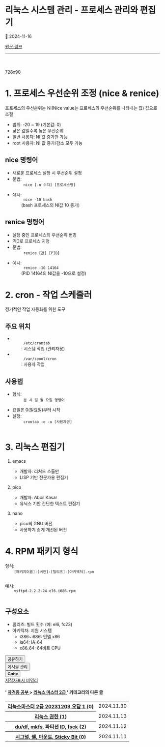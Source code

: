 # 리눅스 시스템 관리 - 프로세스 관리와 편집기

📅 2024-11-16

[원문 링크](https://code-chy.tistory.com/185)

---

<div class="area_view" id="article-view">
 <script async="" crossorigin="anonymous" onerror="changeAdsenseToAdfit()" src="https://pagead2.googlesyndication.com/pagead/js/adsbygoogle.js?client=ca-pub-9527582522912841">
 </script>
 <!-- inventory -->
 <ins class="adsbygoogle" data-ad-adfit-unit="DAN-nRFiQiN4avFYIKbk" data-ad-client="ca-pub-9527582522912841" data-ad-format="auto" data-ad-slot="3825649038" data-ad-type="inventory" data-full-width-responsive="true" style="margin:50px 0; display:block">
 </ins>
 <script id="adsense_script">
  (adsbygoogle = window.adsbygoogle || []).push({});
 </script>
 <script>
  if(window.ObserveAdsenseUnfilledState !== undefined){ ObserveAdsenseUnfilledState(); }
 </script>
 <!-- System - START -->
 <div class="revenue_unit_wrap">
  <div class="revenue_unit_item adfit">
   <div class="revenue_unit_info">
    728x90
   </div>
   <ins class="kakao_ad_area" data-ad-height="90px" data-ad-unit="DAN-nP21vcNIK4cPjSVz" data-ad-width="728px" style="display: none;">
   </ins>
   <script async="async" src="//t1.daumcdn.net/kas/static/ba.min.js" type="text/javascript">
   </script>
  </div>
 </div>
 <!-- System - END -->
 <div class="contents_style">
  <h1>
   1. 프로세스 우선순위 조정 (nice &amp; renice)
  </h1>
  <p>
   프로세스의 우선순위는 NI(Nice value는 프로세스의 우선순위를 나타내는 값) 값으로 조절
  </p>
  <ul>
   <li>
    범위: -20 ~ 19 (기본값: 0)
   </li>
   <li>
    낮은 값일수록 높은 우선순위
   </li>
   <li>
    일반 사용자: NI 값 증가만 가능
   </li>
   <li>
    root 사용자: NI 값 증가/감소 모두 가능
   </li>
  </ul>
  <h2>
   nice 명령어
  </h2>
  <ul>
   <li>
    새로운 프로세스 실행 시 우선순위 설정
   </li>
   <li>
    문법:
    <code>
     nice [-n 수치] [프로세스명]
    </code>
   </li>
   <li>
    예시:
    <code>
     nice -10 bash
    </code>
    (bash 프로세스의 NI값 10 증가)
   </li>
  </ul>
  <h2>
   renice 명령어
  </h2>
  <ul>
   <li>
    실행 중인 프로세스의 우선순위 변경
   </li>
   <li>
    PID로 프로세스 지정
   </li>
   <li>
    문법:
    <code>
     renice [값] [PID]
    </code>
   </li>
   <li>
    예시:
    <code>
     renice -10 14164
    </code>
    (PID 14164의 NI값을 -10으로 설정)
   </li>
  </ul>
  <h1>
   2. cron - 작업 스케줄러
  </h1>
  <p>
   정기적인 작업 자동화를 위한 도구
  </p>
  <h2>
   주요 위치
  </h2>
  <ul>
   <li>
    <code>
     /etc/crontab
    </code>
    : 시스템 작업 (관리자용)
   </li>
   <li>
    <code>
     /var/spool/cron
    </code>
    : 사용자 작업
   </li>
  </ul>
  <h2>
   사용법
  </h2>
  <ul>
   <li>
    형식:
    <code>
     분 시 일 월 요일 명령어
    </code>
   </li>
   <li>
    요일은 0(일요일)부터 시작
   </li>
   <li>
    설정:
    <code>
     crontab -e -u [사용자명]
    </code>
   </li>
  </ul>
  <h1>
   3. 리눅스 편집기
  </h1>
  <ol>
   <li>
    <p>
     emacs
    </p>
    <ul>
     <li>
      개발자: 리처드 스톨만
     </li>
     <li>
      LISP 기반 전문가용 편집기
     </li>
    </ul>
   </li>
   <li>
    <p>
     pico
    </p>
    <ul>
     <li>
      개발자: Aboil Kasar
     </li>
     <li>
      유닉스 기반 간단한 텍스트 편집기
     </li>
    </ul>
   </li>
   <li>
    <p>
     nano
    </p>
    <ul>
     <li>
      pico의 GNU 버전
     </li>
     <li>
      사용하기 쉽게 개선된 버전
     </li>
    </ul>
   </li>
  </ol>
  <h1>
   4. RPM 패키지 형식
  </h1>
  <p>
   형식:
   <code>
    [패키지이름]-[버전]-[릴리즈]-[아키텍처].rpm
   </code>
  </p>
  <p>
   예시:
   <code>
    vsftpd-2.2.2-24.el6.i686.rpm
   </code>
  </p>
  <h2>
   구성요소
  </h2>
  <ul>
   <li>
    릴리즈: 빌드 횟수 (예: el6, fc23)
   </li>
   <li>
    아키텍처: 지원 시스템
    <ul>
     <li>
      i386~i686: 인텔 x86
     </li>
     <li>
      ia64: IA-64
     </li>
     <li>
      x86_64: 64비트 CPU
     </li>
    </ul>
   </li>
  </ul>
 </div>
 <!-- System - START -->
 <!-- System - END -->
 <div class="container_postbtn #post_button_group">
  <div class="postbtn_like">
   <script>
    window.ReactionButtonType = 'reaction';
window.ReactionApiUrl = '//code-chy.tistory.com/reaction';
window.ReactionReqBody = {
    entryId: 185
}
   </script>
   <div class="wrap_btn" data-tistory-react-app="Reaction" id="reaction-185">
   </div>
   <div class="wrap_btn wrap_btn_share">
    <button aria-expanded="false" class="btn_post sns_btn btn_share" data-blog-title="Cohe" data-description="1. 프로세스 우선순위 조정 (nice &amp; renice)프로세스의 우선순위는 NI(Nice value는 프로세스의 우선순위를 나타내는 값) 값으로 조절범위: -20 ~ 19 (기본값: 0)낮은 값일수록 높은 우선순위일반 사용자: NI 값 증가만 가능root 사용자: NI 값 증가/감소 모두 가능nice 명령어새로운 프로세스 실행 시 우선순위 설정문법: nice [-n 수치] [프로세스명]예시: nice -10 bash (bash 프로세스의 NI값 10 증가)renice 명령어실행 중인 프로세스의 우선순위 변경PID로 프로세스 지정문법: renice [값] [PID]예시: renice -10 14164 (PID 14164의 NI값을 -10으로 설정)2. cron - 작업 스케줄러정기적인 작업 자동화를 위한.." data-pc-url="https://code-chy.tistory.com/185" data-profile-image="https://tistory1.daumcdn.net/tistory/5646409/attach/8bf562b73e38446a9f0bb065fc30f867" data-profile-name="코헤0121" data-relative-pc-url="/185" data-thumbnail-url="https://t1.daumcdn.net/tistory_admin/static/images/openGraph/opengraph.png" data-title="리눅스 시스템 관리 - 프로세스 관리와 편집기" type="button">
     <span class="ico_postbtn ico_share">
      공유하기
     </span>
    </button>
    <div class="layer_post" id="tistorySnsLayer">
    </div>
   </div>
   <div class="wrap_btn wrap_btn_etc" data-category-visibility="public" data-entry-id="185" data-entry-visibility="public">
    <button aria-expanded="false" class="btn_post btn_etc2" type="button">
     <span class="ico_postbtn ico_etc">
      게시글 관리
     </span>
    </button>
    <div class="layer_post" id="tistoryEtcLayer">
    </div>
   </div>
  </div>
  <button class="btn_menu_toolbar btn_subscription #subscribe" data-blog-id="5646409" data-device="web_pc" data-tiara-action-name="구독 버튼_클릭" data-url="https://code-chy.tistory.com/185" type="button">
   <em class="txt_state">
   </em>
   <strong class="txt_tool_id">
    Cohe
   </strong>
   <span class="img_common_tistory ico_check_type1">
   </span>
  </button>
  <div class="postbtn_ccl" data-ccl-derive="1" data-ccl-type="6">
   <a class="link_ccl" href="https://creativecommons.org/licenses/by-nc/4.0/deed.ko" rel="license" target="_blank">
    <span class="bundle_ccl">
     <span class="ico_postbtn ico_ccl1">
      저작자표시
     </span>
     <span class="ico_postbtn ico_ccl2">
      비영리
     </span>
    </span>
   </a>
  </div>
  <!--
            <rdf:RDF xmlns="https://web.resource.org/cc/" xmlns:dc="https://purl.org/dc/elements/1.1/" xmlns:rdf="https://www.w3.org/1999/02/22-rdf-syntax-ns#">
                <Work rdf:about="">
                    <license rdf:resource="https://creativecommons.org/licenses/by-nc/4.0/deed.ko" />
                </Work>
                <License rdf:about="https://creativecommons.org/licenses/by-nc/4.0/deed.ko">
                    <permits rdf:resource="https://web.resource.org/cc/Reproduction"/>
                    <permits rdf:resource="https://web.resource.org/cc/Distribution"/>
                    <requires rdf:resource="https://web.resource.org/cc/Notice"/>
                    <requires rdf:resource="https://web.resource.org/cc/Attribution"/>
                    <permits rdf:resource="https://web.resource.org/cc/DerivativeWorks"/>
<prohibits rdf:resource="https://web.resource.org/cc/CommercialUse"/>

                </License>
            </rdf:RDF>
            -->
  <div data-tistory-react-app="SupportButton">
  </div>
 </div>
 <!-- PostListinCategory - START -->
 <div class="another_category another_category_color_gray">
  <h4>
   '
   <a href="/category/%EC%9E%90%EA%B2%A9%EC%A6%9D%20%EA%B3%B5%EB%B6%80">
    자격증 공부
   </a>
   &gt;
   <a href="/category/%EC%9E%90%EA%B2%A9%EC%A6%9D%20%EA%B3%B5%EB%B6%80/%EB%A6%AC%EB%88%85%EC%8A%A4%20%EB%A7%88%EC%8A%A4%ED%84%B0%202%EA%B8%89">
    리눅스 마스터 2급
   </a>
   ' 카테고리의 다른 글
  </h4>
  <table>
   <tr>
    <th>
     <a href="/187">
      리눅스마스터 2급 20231209 오답 1
     </a>
     <span>
      (0)
     </span>
    </th>
    <td>
     2024.11.30
    </td>
   </tr>
   <tr>
    <th>
     <a href="/184">
      리눅스 권한
     </a>
     <span>
      (1)
     </span>
    </th>
    <td>
     2024.11.13
    </td>
   </tr>
   <tr>
    <th>
     <a href="/183">
      du/df, mkfs, 파티션 ID, fsck
     </a>
     <span>
      (2)
     </span>
    </th>
    <td>
     2024.11.12
    </td>
   </tr>
   <tr>
    <th>
     <a href="/181">
      시그널, 쉘, 마운트, Sticky Bit
     </a>
     <span>
      (0)
     </span>
    </th>
    <td>
     2024.11.11
    </td>
   </tr>
  </table>
 </div>
 <!-- PostListinCategory - END -->
</div>
